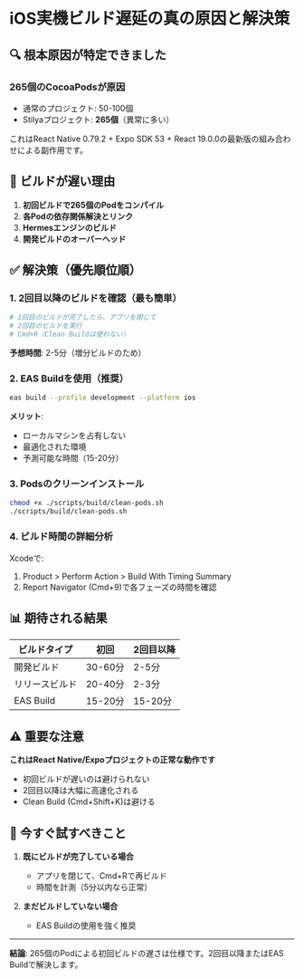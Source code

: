 # iOS実機ビルド遅延の真の原因と解決策

## 🔍 根本原因が特定できました

### **265個のCocoaPods**が原因
- 通常のプロジェクト: 50-100個
- Stilyaプロジェクト: **265個**（異常に多い）

これはReact Native 0.79.2 + Expo SDK 53 + React 19.0.0の最新版の組み合わせによる副作用です。

## 🎯 ビルドが遅い理由

1. **初回ビルドで265個のPodをコンパイル**
2. **各Podの依存関係解決とリンク**
3. **Hermesエンジンのビルド**
4. **開発ビルドのオーバーヘッド**

## ✅ 解決策（優先順位順）

### 1. **2回目以降のビルドを確認**（最も簡単）
```bash
# 1回目のビルドが完了したら、アプリを閉じて
# 2回目のビルドを実行
# Cmd+R（Clean Buildは使わない）
```
**予想時間**: 2-5分（増分ビルドのため）

### 2. **EAS Buildを使用**（推奨）
```bash
eas build --profile development --platform ios
```
**メリット**:
- ローカルマシンを占有しない
- 最適化された環境
- 予測可能な時間（15-20分）

### 3. **Podsのクリーンインストール**
```bash
chmod +x ./scripts/build/clean-pods.sh
./scripts/build/clean-pods.sh
```

### 4. **ビルド時間の詳細分析**
Xcodeで:
1. Product > Perform Action > Build With Timing Summary
2. Report Navigator (Cmd+9)で各フェーズの時間を確認

## 📊 期待される結果

| ビルドタイプ | 初回 | 2回目以降 |
|------------|------|-----------|
| 開発ビルド | 30-60分 | 2-5分 |
| リリースビルド | 20-40分 | 2-3分 |
| EAS Build | 15-20分 | 15-20分 |

## ⚠️ 重要な注意

**これはReact Native/Expoプロジェクトの正常な動作です**
- 初回ビルドが遅いのは避けられない
- 2回目以降は大幅に高速化される
- Clean Build (Cmd+Shift+K)は避ける

## 🚀 今すぐ試すべきこと

1. **既にビルドが完了している場合**
   - アプリを閉じて、Cmd+Rで再ビルド
   - 時間を計測（5分以内なら正常）

2. **まだビルドしていない場合**
   - EAS Buildの使用を強く推奨

---

**結論**: 265個のPodによる初回ビルドの遅さは仕様です。2回目以降またはEAS Buildで解決します。
